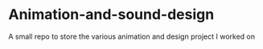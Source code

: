 # Animation-and-sound-design
A small repo to store the various animation and design project I worked on
